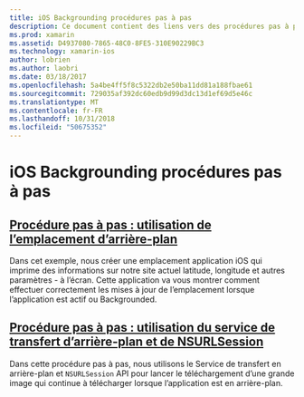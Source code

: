 ```yaml
---
title: iOS Backgrounding procédures pas à pas
description: Ce document contient des liens vers des procédures pas à pas qui montrent comment utiliser les informations d’emplacement dans une application backgrounded et comment utiliser le service de transfert en arrière-plan et de NSURLSession.
ms.prod: xamarin
ms.assetid: D4937080-7865-48C0-8FE5-310E90229BC3
ms.technology: xamarin-ios
author: lobrien
ms.author: laobri
ms.date: 03/18/2017
ms.openlocfilehash: 5a4be4ff5f8c5322db2e50ba11dd81a188fbae61
ms.sourcegitcommit: 729035af392dc60edb9d99d3dc13d1ef69d5e46c
ms.translationtype: MT
ms.contentlocale: fr-FR
ms.lasthandoff: 10/31/2018
ms.locfileid: "50675352"
---
```

# <a name="ios-backgrounding-walkthroughs"></a>iOS Backgrounding procédures pas à pas

##  <a name="walkthrough---using-background-locationiosapp-fundamentalsbackgroundingios-backgrounding-walkthroughslocation-walkthroughmd"></a>[Procédure pas à pas : utilisation de l’emplacement d’arrière-plan](~/ios/app-fundamentals/backgrounding/ios-backgrounding-walkthroughs/location-walkthrough.md)

Dans cet exemple, nous créer une emplacement application iOS qui imprime des informations sur notre site actuel latitude, longitude et autres paramètres - à l’écran. Cette application va vous montrer comment effectuer correctement les mises à jour de l’emplacement lorsque l’application est actif ou Backgrounded.

##  <a name="walkthrough---using-background-transfer-service-and-nsurlsessioniosapp-fundamentalsbackgroundingios-backgrounding-walkthroughsbackground-transfer-walkthroughmd"></a>[Procédure pas à pas : utilisation du service de transfert d’arrière-plan et de NSURLSession](~/ios/app-fundamentals/backgrounding/ios-backgrounding-walkthroughs/background-transfer-walkthrough.md)

Dans cette procédure pas à pas, nous utilisons le Service de transfert en arrière-plan et `NSURLSession` API pour lancer le téléchargement d’une grande image qui continue à télécharger lorsque l’application est en arrière-plan.
